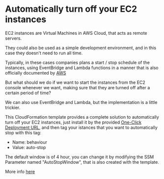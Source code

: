 # Automatically turn off your EC2 instances

EC2 instances are Virtual Machines in AWS Cloud, that acts as remote servers.

They could also be used as a simple development environment, and in this case they doesn't need to run all time.

Typically, in these cases companies plans a start / stop schedule of the instances, using EventBridge and Lambda functions in a manner that is also officially documented by [AWS](https://aws.amazon.com/it/premiumsupport/knowledge-center/start-stop-lambda-eventbridge/)

But what should we do if we want to start the instances from the EC2 console whenever we want, making sure that they are turned off after a certain period of time?

We can also use EventBridge and Lambda, but the implementation is a little trickier.

This CloudFormation template provides a complete solution to automatically turn off your EC2 instances, just install it by the provided [One-Click Deployment URL](https://console.aws.amazon.com/cloudformation/home?region=us-east-1#/stacks/quickcreate?stack_name=AutoStopEC2Instances&templateURL=https://filippo-testini-aws-utils.s3.eu-south-1.amazonaws.com/auto-stop-ec2-instances/AutoStopEC2Instances.yaml), and then tag your istances that you want to automatically stop with this tag:
- Name: behaviour
- Value: auto-stop

The default window is of 4 hour, you can change it by modifying the SSM Parameter named "AutoStopWindow", that is also created with the template.

More info [here](https://filippotestini.medium.com/how-to-automate-stopping-of-an-ec2-instance-af8501968059)
